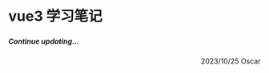 # vue3 学习笔记

#####

##### Continue updating...

<div style="text-align:right;">2023/10/25 Oscar</div>
